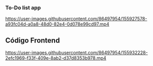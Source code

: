 ### To-Do list app

https://user-images.githubusercontent.com/86497954/155927578-a93fc04d-a0a8-48d0-82e4-0d078e99cd97.mp4

## Código Frontend

https://user-images.githubusercontent.com/86497954/155932228-2efc1969-f33f-409e-8ab2-d37d8353b978.mp4

